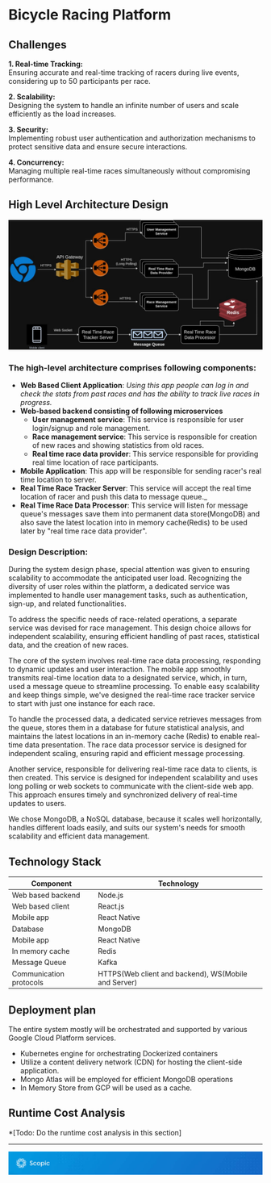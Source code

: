 # Bicycle Racing Platform

## Challenges

**1. Real-time Tracking:** \
Ensuring accurate and real-time tracking of racers during live events, considering up to 50 participants per race.

**2. Scalability:** \
Designing the system to handle an infinite number of users and scale efficiently as the load increases.

**3. Security:** \
Implementing robust user authentication and authorization mechanisms to protect sensitive data and ensure secure interactions.

**4. Concurrency:** \
Managing multiple real-time races simultaneously without compromising performance.

## High Level Architecture Design
![High Level Architecture Diagram](/assets/diagram-placeholder.jpg)

### **__The high-level architecture comprises following components:__**

* **Web Based Client Application**: _Using this app people can log in and check the stats from past races and has the ability 
to track live races in progress._
* **Web-based backend consisting of following microservices**
  * **User management service**: This service is responsible for user login/signup and role management.
  * **Race management service**: This service is responsible for creation of new races and showing statistics from old races.
  * **Real time race data provider**: This service responsible for providing real time location of race participants.
* **Mobile Application**: This app will be responsible for sending racer's real time location to server.
* **Real Time Race Tracker Server**: This service will accept the real time location of racer and push this data to message queue._
* **Real Time Race Data Processor**: This service will listen for message queue's messages save them into permanent data store(MongoDB) and also save the latest
location into in memory cache(Redis) to be used later by "real time race data provider".

### Design Description:

During the system design phase, special attention was given to ensuring scalability to accommodate the anticipated user load.
Recognizing the diversity of user roles within the platform, a dedicated service was implemented to handle user management tasks,
such as authentication, sign-up, and related functionalities.

To address the specific needs of race-related operations, a separate service was devised for race management. 
This design choice allows for independent scalability, ensuring efficient handling of past races, statistical data, 
and the creation of new races.

The core of the system involves real-time race data processing, responding to dynamic updates and user interaction. 
The mobile app smoothly transmits real-time location data to a designated service, which, in turn, used a message queue to streamline processing.
To enable easy scalability and keep things simple, we've designed the real-time race tracker service to start with just one instance for each race.

To handle the processed data, a dedicated service retrieves messages from the queue, stores them in a database for future statistical analysis,
and maintains the latest locations in an in-memory cache (Redis) to enable real-time data presentation. 
The race data processor service is designed for independent scaling, ensuring rapid and efficient message processing.

Another service, responsible for delivering real-time race data to clients, is then created. 
This service is designed for independent scalability and uses long polling or web sockets to communicate with the client-side web app. 
This approach ensures timely and synchronized delivery of real-time updates to users.


We chose MongoDB, a NoSQL database, because it scales well horizontally, handles different loads easily, 
and suits our system's needs for smooth scalability and efficient data management.

## Technology Stack

| Component               | Technology                                           |
|-------------------------|------------------------------------------------------|
| Web based backend       | Node.js                                              |
| Web based client        | React.js                                             |
| Mobile app              | React Native                                         |
| Database                | MongoDB                                              |
| Mobile app              | React Native                                         |
| In memory cache         | Redis                                                |
| Message Queue           | Kafka                                                |
| Communication protocols | HTTPS(Web client and backend), WS(Mobile and Server) |

## Deployment plan
The entire system mostly will be orchestrated and supported by various Google Cloud Platform services.
  * Kubernetes engine for orchestrating Dockerized containers 
  * Utilize a content delivery network (CDN) for hosting the client-side application. 
  * Mongo Atlas will be employed for efficient MongoDB operations 
  * In Memory Store from GCP will be used as a cache.

## Runtime Cost Analysis
*[Todo: Do the runtime cost analysis in this section]

--------------------------------------
![Scopic Software](/assets/footer.png)